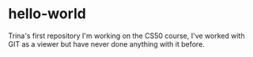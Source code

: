 # hello-world
Trina's first repository
I'm working on the CS50 course, I've worked with GIT as a viewer but have never done anything with it before.

